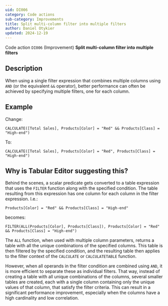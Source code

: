 ```yaml
---
uid: DI006
category: Code actions
sub-category: Improvements
title: Split multi-column filter into multiple filters
author: Daniel Otykier
updated: 2024-12-19
---
```


Code action `DI006` (Improvement) **Split multi-column filter into multiple filters**

## Description

When using a single filter expression that combines multiple columns using `AND` (or the equivalent `&&` operator), better performance can often be achieved by specifying multiple filters, one for each column.

## Example

Change:
```dax
CALCULATE([Total Sales], Products[Color] = "Red" && Products[Class] = "High-end")
```
To:
```dax
CALCULATE([Total Sales], Products[Color] = "Red", Products[Class] = "High-end")
```

## Why is Tabular Editor suggesting this?

Behind the scenes, a scalar predicate gets converted to a table expression that uses the `FILTER` function along with the specified condition. The table resulting from this expression has one column for each column in the filter expression. I.e.:

```dax
Products[Color] = "Red" && Products[Class] = "High-end"
```

becomes:

```dax
FILTER(ALL(Products[Color], Products[Class]), Products[Color] = "Red" && Products[Class] = "High-end")
```

The `ALL` function, when used with multiple column parameters, returns a table with all the unique combinations of the specified columns. This table is then filtered by the specified condition, and the resulting table then applies to the filter context of the `CALCULATE` or `CALCULATETABLE` function.

However, when all operands in the filter condition are combined using `AND`, it is more efficient to separate these as individual filters. That way, instead of creating a table with all unique combinations of the columns, several smaller tables are created, each with a single column containing only the unique values of that column, that satisfy the filter criteria. This can result in a significant performance improvement, especially when the columns have a high cardinality and low correlation.